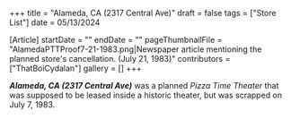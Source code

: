 +++
title = "Alameda, CA (2317 Central Ave)"
draft = false
tags = ["Store List"]
date = 05/13/2024

[Article]
startDate = ""
endDate = ""
pageThumbnailFile = "AlamedaPTTProof7-21-1983.png|Newspaper article mentioning the planned store's cancellation. (July 21, 1983)"
contributors = ["ThatBoiCydalan"]
gallery = []
+++

<b><i>Alameda, CA (2317 Central Ave)</b></i> was a planned <i>Pizza Time Theater</i> that was supposed to be leased inside a historic theater, but was scrapped on July 7, 1983.